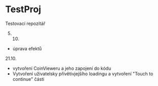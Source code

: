 TestProj
========

Testovací repozitář

5. 10.
- úprava efektů

21.10.
- vytvoření CoinVieweru a jeho zapojení do kódu
- Vytvoření uživatelsky přívětivjejšího loadingu a vytvoření "Touch to continue" části

